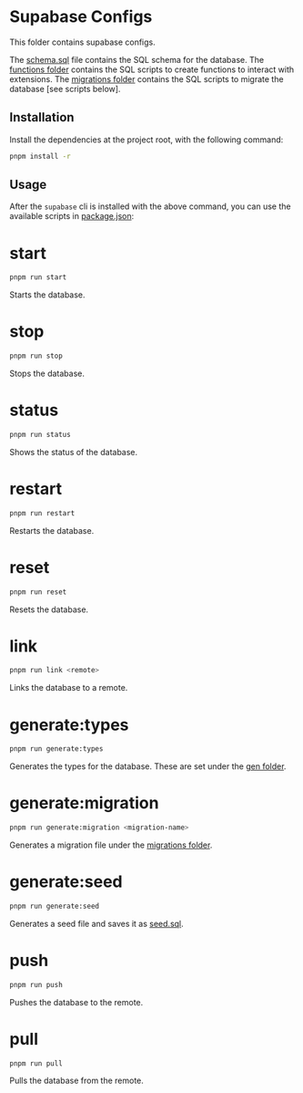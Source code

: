 # Supabase Configs

This folder contains supabase configs.

The [schema.sql](./schema.sql) file contains the SQL schema for the database.
The [functions folder](./functions) contains the SQL scripts to create functions to interact with extensions.
The [migrations folder](./migrations) contains the SQL scripts to migrate the database [see scripts below].

## Installation

Install the dependencies at the project root, with the following command:

```sh
pnpm install -r
```

## Usage

After the `supabase` cli is installed with the above command, you can use the available scripts
in [package.json](./package.json):

# start

```sh
pnpm run start
```

Starts the database.

# stop

```sh
pnpm run stop
```

Stops the database.

# status

```sh
pnpm run status
```

Shows the status of the database.

# restart

```sh
pnpm run restart
```

Restarts the database.

# reset

```sh
pnpm run reset
```

Resets the database.

# link

```sh
pnpm run link <remote>
```

Links the database to a remote.

# generate:types

```sh
pnpm run generate:types
```

Generates the types for the database. These are set under the [gen folder](../gen/database-types).

# generate:migration

```sh
pnpm run generate:migration <migration-name>
```

Generates a migration file under the [migrations folder](./migrations).

# generate:seed

```sh
pnpm run generate:seed
```

Generates a seed file and saves it as [seed.sql](./seed.sql).

# push

```sh
pnpm run push
```

Pushes the database to the remote.

# pull

```sh
pnpm run pull
```

Pulls the database from the remote.